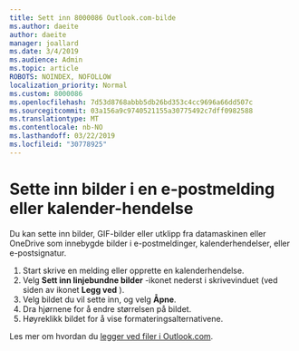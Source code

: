 ```yaml
---
title: Sett inn 8000086 Outlook.com-bilde
ms.author: daeite
author: daeite
manager: joallard
ms.date: 3/4/2019
ms.audience: Admin
ms.topic: article
ROBOTS: NOINDEX, NOFOLLOW
localization_priority: Normal
ms.custom: 8000086
ms.openlocfilehash: 7d53d8768abbb5db26bd353c4cc9696a66dd507c
ms.sourcegitcommit: 03a156a9c9740521155a30775492c7dff0982588
ms.translationtype: MT
ms.contentlocale: nb-NO
ms.lasthandoff: 03/22/2019
ms.locfileid: "30778925"
---
```

# <a name="insert-pictures-in-an-email-message-or-calendar-event"></a>Sette inn bilder i en e-postmelding eller kalender-hendelse

Du kan sette inn bilder, GIF-bilder eller utklipp fra datamaskinen eller OneDrive som innebygde bilder i e-postmeldinger, kalenderhendelser, eller e-postsignatur.

1. Start skrive en melding eller opprette en kalenderhendelse.
2. Velg **Sett inn linjebundne bilder** -ikonet nederst i skrivevinduet (ved siden av ikonet **Legg ved** ).
3. Velg bildet du vil sette inn, og velg **Åpne**.
4. Dra hjørnene for å endre størrelsen på bildet.
5. Høyreklikk bildet for å vise formateringsalternativene.

Les mer om hvordan du [legger ved filer i Outlook.com](https://support.office.com/article/8d7c1ea7-4e5f-44ce-bb6e-c5fcc92ba9ab).